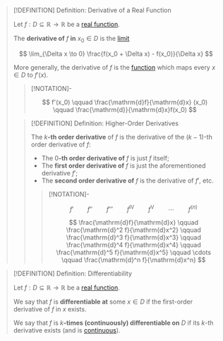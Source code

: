 >[!DEFINITION] Definition: Derivative of a Real Function
>
>Let $f: D \subseteq \mathbb{R} \to \mathbb{R}$ be a [real function](../Real%20Functions/Real%20Function.md).
>
>The **derivative of** $f$ **in** $x_0 \in D$ is the [limit](../Real%20Functions/Limits%20of%20Functions/Limit%20of%20a%20Real%20Function.md)
>
>$$
>\lim_{\Delta x \to 0} \frac{f(x_0 + \Delta x) - f(x_0)}{\Delta x}
>$$
>
>More generally, the derivative of $f$ is the [function](../Real%20Functions/Real%20Function.md) which maps every $x \in D$ to $f'(x)$.
>
>>[!NOTATION]-
>>
>>$$
>>f'(x_0) \qquad \frac{\mathrm{d}f}{\mathrm{d}x} (x_0) \qquad \frac{\mathrm{d}}{\mathrm{d}x}f(x_0)
>>$$
>
>>[!DEFINITION] Definition: Higher-Order Derivatives
>>
>>The $k$**-th order derivative** of $f$ is the derivative of the $(k-1)$-th order derivative of $f$:
>> - The $0$**-th order derivative of** $f$ is just $f$ itself;
>> - The **first order derivative of** $f$ is just the aforementioned derivative $f'$;
>> - The **second order derivative of** $f$ is the derivative of $f'$, etc.
>>
>>>[!NOTATION]-
>>>
>>>$$
>>>f' \qquad f'' \qquad f''' \qquad f^{\mathrm{IV}} \qquad f^{\mathrm{V}} \qquad \cdots \qquad f^{(n)}
>>>$$
>>>
>>>$$
>>>\frac{\mathrm{d}f}{\mathrm{d}x} \qquad \frac{\mathrm{d}^2 f}{\mathrm{d}x^2} \qquad \frac{\mathrm{d}^3 f}{\mathrm{d}x^3} \qquad \frac{\mathrm{d}^4 f}{\mathrm{d}x^4} \qquad  \frac{\mathrm{d}^5 f}{\mathrm{d}x^5} \qquad \cdots \qquad \frac{\mathrm{d}^n f}{\mathrm{d}x^n}
>>>$$
>>>
>>
>

>[!DEFINITION] Definition: Differentiability
>
>Let $f: D \subseteq \mathbb{R} \to \mathbb{R}$ be a [real function](../Real%20Functions/Real%20Function.md).
>
>We say that $f$ is **differentiable at** some $x \in D$ if the first-order derivative of $f$ in $x$ exists.
>
>We say that $f$ is $k$**-times (continuously) differentiable on** $D$ if its $k$-th derivative exists (and is [continuous](../Real%20Functions/Continuity/Continuity%20of%20Real%20Functions.md)).

